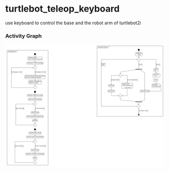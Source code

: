 # turtlebot_teleop_keyboard

use keyboard to control the base and the robot arm of turtlebot2i


### Activity Graph ###
![uml](teleop_uml.jpg)
